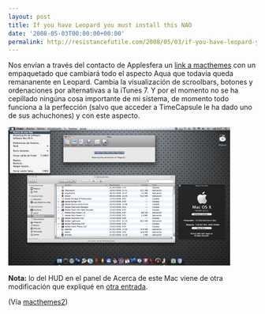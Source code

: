 ```yaml
---
layout: post
title: If you have Leopard you must install this NAO
date: '2008-05-03T00:00:00+00:00'
permalink: http://resistancefutile.com/2008/05/03/if-you-have-leopard-you-must-install-this-nao/
---
```

Nos envían a través del contacto de Applesfera un <a href="http://macthemes2.net/forum/viewtopic.php?id=16785679">link a macthemes</a> con un empaquetado que cambiará todo el aspecto Aqua que todavía queda remananente en Leopard. Cambia la visualización de scroolbars, botones y ordenaciones por alternativas a la iTunes 7. Y por el momento no se ha cepillado ningúna cosa importante de mi sistema, de momento todo funciona a la perfección (salvo que acceder a TimeCapsule le ha dado uno de sus achuchones) y con este aspecto.

<a href='http://flickr.com/photos/savior1980/2460476901/'><img src="/assets/zz770bf83f.jpg" alt="" title="zz770bf83f" width="450" height="281" class="centro" /></a>

<strong>Nota:</strong> lo del HUD en el panel de Acerca de este Mac viene de otra modificación que expliqué en <a href="http://resistancefutile.com/2008/04/14/hud-en-mi-escritorio/">otra entrada</a>.

(Vía <a href="http://macthemes2.net/forum/viewtopic.php?id=16785679">macthemes2</a>)
